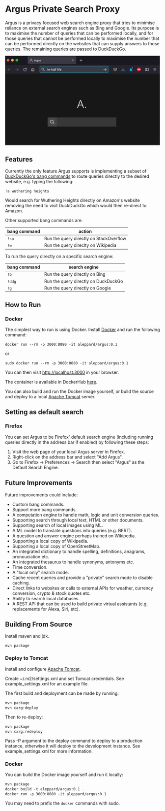 # Argus Private Search Proxy

Argus is a privacy focused web search engine proxy that tries to minimise reliance on external search engines such as Bing and Google. Its purpose is to maximise the number of queries that can be performed locally, and for those queries that cannot be performed locally to maximise the number that can be performed directly on the websites that can supply answers to those queries. The remaining queries are passed to DuckDuckGo.

![Screenshot!](/screenshot.jpg)

## Features

Currently the only feature Argus supports is implementing a subset of [DuckDuckGo's bang commands](https://duckduckgo.com/bang) to route queries directly to the desired website, e.g. typing the following:

    !a wuthering heights

Would search for Wuthering Heights directly on Amazon's website removing the need to visit DuckDuckGo which would then re-direct to Amazon.

Other supported bang commands are:

| bang command | action |
| --- | --- |
| `!so` | Run the query directly on StackOverflow |
| `!w` | Run the query direclty on Wikipedia |

To run the query directly on a specific search engine:

| bang command | search engine |
| --- | --- |
| `!b` | Run the query directly on Bing |
| `!ddg` | Run the query directly on DuckDuckGo |
| `!g` | Run the query directly on Google |

## How to Run

### Docker

The simplest way to run is using Docker. Install [Docker](https://www.docker.com/) and run the following command:

    docker run --rm -p 3000:8080 -it aleppard/argus:0.1

or

    sudo docker run --rm -p 3000:8080 -it aleppard/argus:0.1

You can then visit <http://localhost:3000> in your browser.

The container is available in DockerHub [here](https://hub.docker.com/r/aleppard/argus).

You can also build and run the Docker image yourself, or build the source and deploy to a local [Apache Tomcat](https://tomcat.apache.org/) server.

## Setting as default search

### Firefox

You can set Argus to be Firefox' default search engine (including running queries directly in the address bar if enabled) by following these steps:

1. Visit the web page of your local Argus server in Firefox.
2. Right-click on the address bar and select "Add Argus".
2. Go to Firefox -> Preferences -> Search then select "Argus" as the Default Search Engine.

## Future Improvements

Future improvements could include:

* Custom bang commands.
* Support more bang commands.
* A computation engine to handle math, logic and unit conversion queries.
* Supporting search through local text, HTML or other documents.
* Supporting search of local images using ML.
* A ML model to translate questions into queries (e.g. BERT).
* A question and answer engine perhaps trained on Wikipedia. 
* Supporting a local copy of Wikipedia.
* Supporting a local copy of OpenStreetMap.
* An integrated dictionary to handle spelling, definitions, anagrams, pronouciation etc.
* An integrated thesaurus to handle synonyms, antonyms etc.
* Time conversion.
* A "local only" search mode.
* Cache recent queries and provide a "private" search mode to disable caching.
* Direct links to websites or calls to external APIs for weather, currency conversion, crypto & stock quotes etc.
* Ability to search local databases.
* A REST API that can be used to build private virtual assistants (e.g. replacements for Alexa, Siri, etc).

## Building From Source

Install maven and jdk.

    mvn package 

### Deploy to Tomcat

Install and configure [Apache Tomcat](https://tomcat.apache.org/).

Create ~/.m2/settings.xml and set Tomcat credentials. See example_settings.xml for an example file.

The first build and deployment can be made by running:

    mvn package
    mvn carg:deploy 
    
Then to re-deploy:
    
    mvn package
    mvn carg:redeploy 

Pass -P argument to the deploy command to deploy to a production instance, otherwise it will deploy to the development instance. See example_settings.xml for more information.

### Docker

You can build the Docker image yourself and run it locally:

    mvn package
    docker build -t aleppard/argus:0.1 .
    docker run -p 3000:8080 -it aleppard/argus:0.1

You may need to prefix the `docker` commands with sudo.
